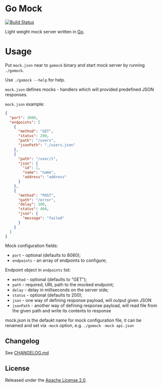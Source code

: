 # Go Mock

[![Build Status](https://travis-ci.com/smeshkov/gomock.svg?branch=master)](https://travis-ci.com/smeshkov/gomock)

Light weight mock server written in [Go](https://golang.org/).

# Usage

Put `mock.json` near to `gomock` binary and start mock server by running `./gomock`.

Use `./gomock --help` for help.

`mock.json` defines mocks - handlers which will provided predefined JSON responses.

`mock.json` example:

```json
{
  "port": 3000,
  "endpoints": [
    {
      "method": "GET",
      "status": 200,
      "path": "/users",
      "jsonPath": "./users.json"
    },
    {
      "path": "/user/1",
      "json": {
        "id": 1,
        "name": "name",
        "address": "address"
      }
    },
    {
      "method": "POST",
      "path": "/error",
      "delay": 100,
      "status": 400,
      "json": {
        "message": "failed"
      }
    }
  ]
}
```

Mock configuration fields:

- `port` - optional (defaults to 8080);
- `endpoints` - an array of endpoints to configure;

Endpoint object in `endpoints` list:

- `method` - optional (defaults to "GET");
- `path` - required, URL path to the mocked endpoint;
- `delay` - delay in milliseconds on the server side;
- `status` - optional (defaults to 200);
- `json` - one way of defining response payload, will output given JSON
- `jsonPath` - another way of defining response payload, will read file from the given path and write its contents to response

mock.json is the defaukt name for mock configuration file, it can be renamed and set via `-mock` option, e.g. `./gomock -mock api.json`

## Changelog

See [CHANGELOG.md](https://raw.githubusercontent.com/smeshkov/lsh/master/CHANGELOG.md)

## License

Released under the [Apache License 2.0](https://raw.githubusercontent.com/smeshkov/gomock/master/LICENSE).
